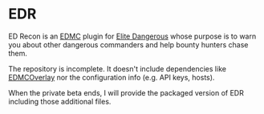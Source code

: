 # EDR
ED Recon is an [EDMC](https://github.com/Marginal/EDMarketConnector/) plugin for [Elite Dangerous](https://www.elitedangerous.com/) whose purpose is to warn you about other dangerous commanders and help bounty hunters chase them.

The repository is incomplete. It doesn't include dependencies like [EDMCOverlay](https://github.com/inorton/EDMCOverlay) nor the configuration info (e.g. API keys, hosts).

When the private beta ends, I will provide the packaged version of EDR including those additional files.
